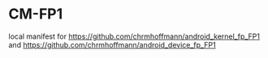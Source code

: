 # CM-FP1
local manifest for https://github.com/chrmhoffmann/android_kernel_fp_FP1 and https://github.com/chrmhoffmann/android_device_fp_FP1
